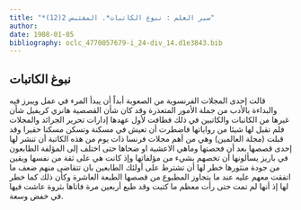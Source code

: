 ```yaml
---
title: "*سير العلم : نبوغ الكاتبات*. المقتبس 2(12)"
author: 
date: 1908-01-05
bibliography: oclc_4770057679-i_24-div_14.d1e3843.bib
---
```




##  نبوغ الكاتبات 


 قالت  إحدى  المجلات الفرنسوية من الصعوبة أبداً أن يبدأ المرء في عمل ويبرز فيه والبداءة بالأدب من جملة الأمور المتعذرة وقد كان شأن القصصية هانري كريفيل شأن غيرها من الكاتبات والكاتبين في ذلك فطافت لأول عهدها إدارات تحرير الجرائد والمجلات فلم تقبل لها شيئا من رواياتها فاضطرت أن تعيش في مسكنة وتسكن مسكنا حقيرا وقد قبلت (مجلة العالمين) وهي من أهم مجلات فرنسا ذات يوم من هذه الكاتبة أن تنشر لها  إحدى  قصصها بعد أن فحصتها وماهي الاعشية او ضحاها حتى اختلف إلى المؤلفة الطابعون في باريز يسألونها أن تخصهم بشيء من مؤلفاتها وإذ كانت هي على ثقة من نفسها ويقين من جودة منثورها خطر لها أن تشترط على أولئك الطابعين بان تتقاضى منهم ضعف ما اتفقت معهم عليه عند ما يتجاوز المطبوع من قصصها الطبعة العاشرة وكأن ذلك كما خطر لها إذ أنها لم تمت حتى رأت معظم ما كتبت وقد طبع  أربعين  مرة فاتاها بثروة عاشت فيها في خفض وسعة. 
